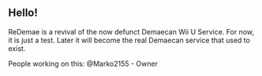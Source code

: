## Hello!
ReDemae is a revival of the now defunct Demaecan Wii U Service.
For now, it is just a test. Later it will become the real Demaecan service that used to exist.

People working on this:
@Marko2155 - Owner
